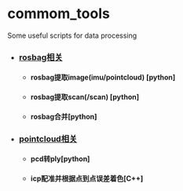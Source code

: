 # commom_tools
Some useful scripts for data processing

- ### [rosbag相关](rosbag/README.md)

  - #### rosbag提取image(imu/pointcloud) [python]

  - #### rosbag提取scan(/scan) [python]
  
  - #### rosbag合并[python]
  
- ### [pointcloud相关](pointcloud/README.md)

  - #### pcd转ply[python]

  - #### icp配准并根据点到点误差着色[C++]

